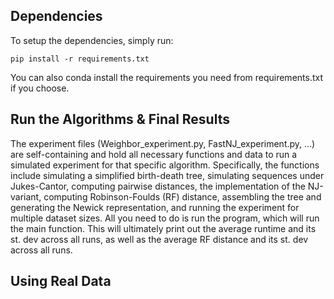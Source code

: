 ## Dependencies
To setup the dependencies, simply run:
```
pip install -r requirements.txt
```
You can also conda install the requirements you need from requirements.txt if you choose.

## Run the Algorithms & Final Results
The experiment files (Weighbor_experiment.py, FastNJ_experiment.py, ...) are self-containing and hold all necessary functions and data to run a simulated experiment for that specific algorithm.
Specifically, the functions include simulating a simplified birth-death tree, simulating sequences under Jukes-Cantor, computing pairwise distances, the implementation of the NJ-variant, computing Robinson-Foulds (RF) distance, assembling the tree and generating the Newick representation, and running the experiment for multiple dataset sizes.
All you need to do is run the program, which will run the main function. This will ultimately print out the average runtime and its st. dev across all runs, as well as the average RF distance and its st. dev across all runs.

## Using Real Data
